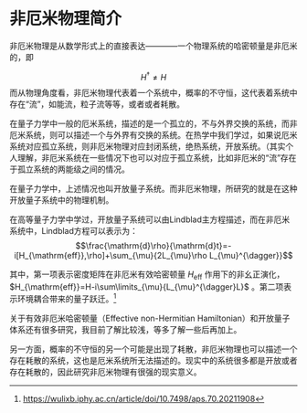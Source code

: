 # 非厄米物理简介

非厄米物理是从数学形式上的直接表达————一个物理系统的哈密顿量是非厄米的，即

$$H^{\dagger}\neq H$$
而从物理角度看，非厄米物理代表着一个系统中，概率的不守恒，这代表着系统中存在“流”，如能流，粒子流等等，或者或者耗散。

在量子力学中一般的厄米系统，描述的是一个孤立的，不与外界交换的系统，而非厄米系统，则可以描述一个与外界有交换的系统。在热学中我们学过，如果说厄米系统对应孤立系统，则非厄米物理对应封闭系统，绝热系统，开放系统。（其实个人理解，非厄米系统在一些情况下也可以对应于孤立系统，比如非厄米的“流”存在于孤立系统的两能级之间的情况。

在量子力学中，上述情况也叫开放量子系统。而非厄米物理，所研究的就是在这种开放量子系统中的物理机制。

在高等量子力学中学过，开放量子系统可以由Lindblad主方程描述，而在非厄米系统中，Lindblad方程可以表示为：
$$\frac{\mathrm{d}\rho}{\mathrm{d}t}=-i[H_{\mathrm{eff}},\rho]+\sum_{\mu}{2L_{\mu}\rho L_{\mu}^{\dagger}}$$

其中，第一项表示密度矩阵在非厄米有效哈密顿量 $H_{\mathrm{eff}}$ 作用下的非幺正演化， $H_{\mathrm{eff}}=H-i\sum\limits_{\mu}{L_{\mu}^{\dagger}L}$ 。第二项表示环境耦合带来的量子跃迁。[^1]

[^1]: https://wulixb.iphy.ac.cn/article/doi/10.7498/aps.70.20211908

关于有效非厄米哈密顿量（Effective non-Hermitian Hamiltonian）和开放量子体系还有很多研究，我目前了解比较浅，等多了解一些后再加上。

另一方面，概率的不守恒的另一个可能是出现了耗散，非厄米物理也可以描述一个存在耗散的系统，这也是厄米系统所无法描述的。现实中的系统很多都是开放或者存在耗散的，因此研究非厄米物理有很强的现实意义。
